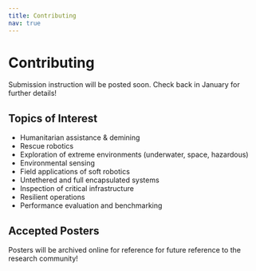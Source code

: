 ```yaml
---
title: Contributing
nav: true
---
```


# Contributing

Submission instruction will be posted soon. Check back in January for further details!

## Topics of Interest
- Humanitarian assistance & demining
- Rescue robotics
- Exploration of extreme environments (underwater, space, hazardous)
- Environmental sensing
- Field applications of soft robotics
- Untethered and full encapsulated systems
- Inspection of critical infrastructure
- Resilient operations
- Performance evaluation and benchmarking

## Accepted Posters

Posters will be archived online for reference for future reference to the research community!
